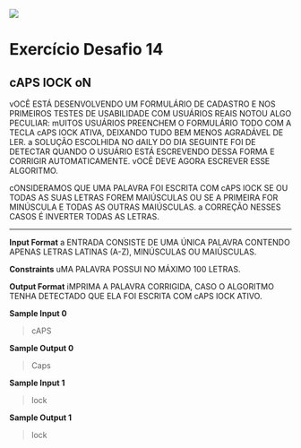 ![](https://i.imgur.com/xG74tOh.png)

# Exercício Desafio 14

## cAPS lOCK oN

vOCÊ ESTÁ DESENVOLVENDO UM FORMULÁRIO DE CADASTRO E NOS PRIMEIROS TESTES DE USABILIDADE COM USUÁRIOS REAIS NOTOU ALGO PECULIAR: mUITOS USUÁRIOS PREENCHEM O FORMULÁRIO TODO COM A TECLA cAPS lOCK ATIVA, DEIXANDO TUDO BEM MENOS AGRADÁVEL DE LER. a SOLUÇÃO ESCOLHIDA NO dAILY DO DIA SEGUINTE FOI DE DETECTAR QUANDO O USUÁRIO ESTÁ ESCREVENDO DESSA FORMA E CORRIGIR AUTOMATICAMENTE. vOCÊ DEVE AGORA ESCREVER ESSE ALGORITMO.

cONSIDERAMOS QUE UMA PALAVRA FOI ESCRITA COM cAPS lOCK SE OU TODAS AS SUAS LETRAS FOREM MAIÚSCULAS OU SE A PRIMEIRA FOR MINÚSCULA E TODAS AS OUTRAS MAIÚSCULAS. a CORREÇÃO NESSES CASOS É INVERTER TODAS AS LETRAS.
****


**Input Format**
a ENTRADA CONSISTE DE UMA ÚNICA PALAVRA CONTENDO APENAS LETRAS LATINAS (A-Z), MINÚSCULAS OU MAIÚSCULAS.

**Constraints**
uMA PALAVRA POSSUI NO MÁXIMO 100 LETRAS.

**Output Format**
iMPRIMA A PALAVRA CORRIGIDA, CASO O ALGORITMO TENHA DETECTADO QUE ELA FOI ESCRITA COM cAPS lOCK ATIVO.

**Sample Input 0**
>cAPS

**Sample Output 0**
>Caps

**Sample Input 1**
>lock

**Sample Output 1**
>lock

